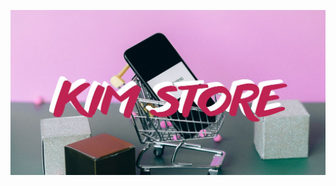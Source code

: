 ![image alt](https://github.com/hoang28092000/kim-store/blob/a6bf6d12d3d18939101065db20881bb0d30e368d/meta_kim.jpg)
